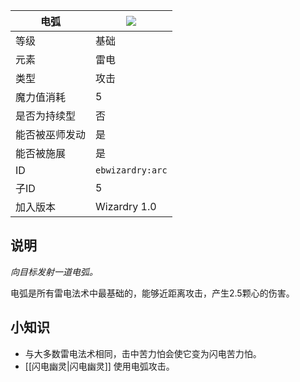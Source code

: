 | 电弧 |![](https://github.com/Electroblob77/Wizardry/blob/1.12.2/src/main/resources/assets/ebwizardry/textures/spells/arc.png)|
|---|---|
| 等级 | 基础 |
| 元素 | 雷电 |
| 类型 | 攻击 |
| 魔力值消耗 | 5 |
| 是否为持续型 | 否 |
| 能否被巫师发动 | 是 |
| 能否被施展 | 是 |
| ID | `ebwizardry:arc` |
| 子ID | 5 |
| 加入版本 | Wizardry 1.0 |
## 说明
_向目标发射一道电弧。_
 
电弧是所有雷电法术中最基础的，能够近距离攻击，产生2.5颗心的伤害。
## 小知识
- 与大多数雷电法术相同，击中苦力怕会使它变为闪电苦力怕。
-  [[闪电幽灵|闪电幽灵]] 使用电弧攻击。
